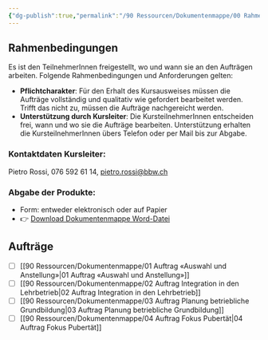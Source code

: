 ```yaml
---
{"dg-publish":true,"permalink":"/90 Ressourcen/Dokumentenmappe/00 Rahmenbedingungen/"}
---
```


## Rahmenbedingungen

Es ist den TeilnehmerInnen freigestellt, wo und wann sie an den Aufträgen arbeiten. Folgende Rahmenbedingungen und Anforderungen gelten:
- **Pflichtcharakter**: Für den Erhalt des Kursausweises müssen die Aufträge vollständig und qualitativ wie gefordert bearbeitet werden. Trifft das nicht zu, müssen die Aufträge nachgereicht werden.
- **Unterstützung durch Kursleiter**: Die KursteilnehmerInnen entscheiden frei, wann und wo sie die Aufträge bearbeiten. Unterstützung erhalten die KursteilnehmerInnen übers Telefon oder per Mail bis zur Abgabe.
### Kontaktdaten Kursleiter: 
Pietro Rossi, 076 592 61 14, pietro.rossi@bbw.ch
### Abgabe der Produkte:
- Form: entweder elektronisch oder auf Papier
- 👉 [Download Dokumentenmappe Word-Datei](https://bbwch-my.sharepoint.com/:w:/g/personal/pietro_rossi_bbw_ch/ESYOgQkWdwVKvAwVvLfZwMcBXtxHTz4tJNiqHvsGZKMV7A?e=U3ZGfC)

## Aufträge
- [ ] [[90 Ressourcen/Dokumentenmappe/01 Auftrag «Auswahl und Anstellung»\|01 Auftrag «Auswahl und Anstellung»]]
- [ ] [[90 Ressourcen/Dokumentenmappe/02 Auftrag Integration in den Lehrbetrieb\|02 Auftrag Integration in den Lehrbetrieb]]
- [ ] [[90 Ressourcen/Dokumentenmappe/03 Auftrag Planung betriebliche Grundbildung\|03 Auftrag Planung betriebliche Grundbildung]]
- [ ] [[90 Ressourcen/Dokumentenmappe/04 Auftrag Fokus Pubertät\|04 Auftrag Fokus Pubertät]]